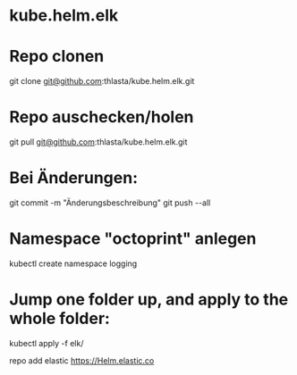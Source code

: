 # kube.helm.elk

# Repo clonen
git clone git@github.com:thlasta/kube.helm.elk.git

# Repo auschecken/holen
git pull git@github.com:thlasta/kube.helm.elk.git

# Bei Änderungen:
git commit -m "Änderungsbeschreibung"
git push --all

# Namespace "octoprint" anlegen
kubectl create namespace logging

# Jump one folder up, and apply to the whole folder:
kubectl apply -f elk/

repo add elastic https://Helm.elastic.co
